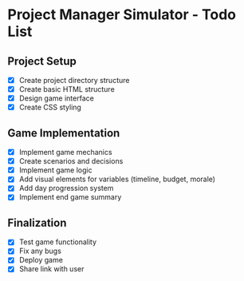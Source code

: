 # Project Manager Simulator - Todo List

## Project Setup
- [x] Create project directory structure
- [x] Create basic HTML structure
- [x] Design game interface
- [x] Create CSS styling

## Game Implementation
- [x] Implement game mechanics
- [x] Create scenarios and decisions
- [x] Implement game logic
- [x] Add visual elements for variables (timeline, budget, morale)
- [x] Add day progression system
- [x] Implement end game summary

## Finalization
- [x] Test game functionality
- [x] Fix any bugs
- [x] Deploy game
- [x] Share link with user
